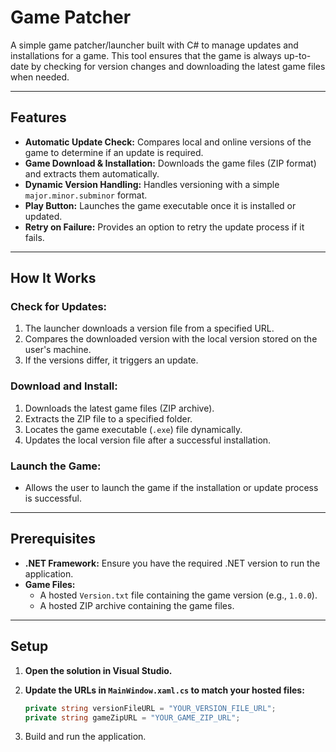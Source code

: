 # Game Patcher

A simple game patcher/launcher built with C# to manage updates and installations for a game. This tool ensures that the game is always up-to-date by checking for version changes and downloading the latest game files when needed.

---

## Features

- **Automatic Update Check:** Compares local and online versions of the game to determine if an update is required.
- **Game Download & Installation:** Downloads the game files (ZIP format) and extracts them automatically.
- **Dynamic Version Handling:** Handles versioning with a simple `major.minor.subminor` format.
- **Play Button:** Launches the game executable once it is installed or updated.
- **Retry on Failure:** Provides an option to retry the update process if it fails.

---

## How It Works

### Check for Updates:
1. The launcher downloads a version file from a specified URL.
2. Compares the downloaded version with the local version stored on the user's machine.
3. If the versions differ, it triggers an update.

### Download and Install:
1. Downloads the latest game files (ZIP archive).
2. Extracts the ZIP file to a specified folder.
3. Locates the game executable (`.exe`) file dynamically.
4. Updates the local version file after a successful installation.

### Launch the Game:
- Allows the user to launch the game if the installation or update process is successful.

---

## Prerequisites

- **.NET Framework:** Ensure you have the required .NET version to run the application.
- **Game Files:**
  - A hosted `Version.txt` file containing the game version (e.g., `1.0.0`).
  - A hosted ZIP archive containing the game files.

---

## Setup

1. **Open the solution in Visual Studio.**
2. **Update the URLs in `MainWindow.xaml.cs` to match your hosted files:**

   ```csharp
   private string versionFileURL = "YOUR_VERSION_FILE_URL";
   private string gameZipURL = "YOUR_GAME_ZIP_URL";
3. Build and run the application.

